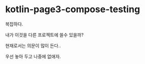 # kotlin-page3-compose-testing

복잡하다.

내가 이것을 다른 프로젝트에 쓸수 있을까?

현재로서는 의문이 많이 든다..

우선 놓아 두고 나중에 없애자.
